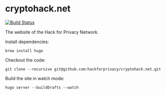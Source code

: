 # cryptohack.net

[![Build Status](https://snap-ci.com/cryptohack/cryptohack.net/branch/master/build_image)](https://github.com/hackforprivacy/cryptohack.net/branch/master)

The website of the Hack for Privacy Network.

Install dependencies:

    brew install hugo

Checkout the code:

    git clone --recursive git@github.com:hackforprivacy/cryptohack.net.git

Build the site in watch mode:

    hugo server --buildDrafts --watch




